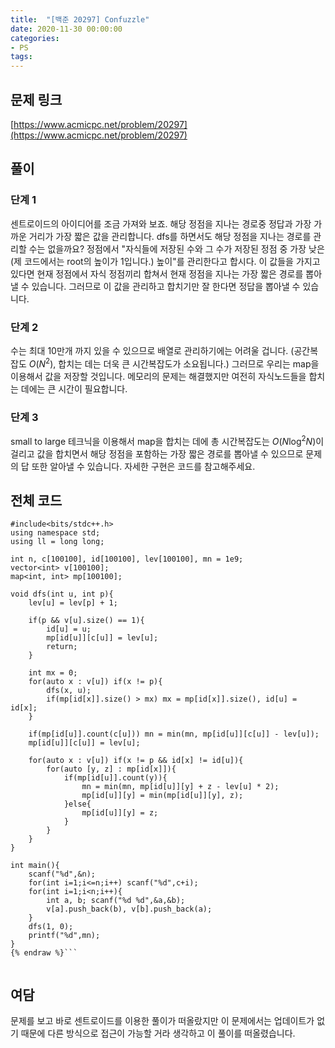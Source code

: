 ```yaml
---
title:  "[백준 20297] Confuzzle"
date: 2020-11-30 00:00:00
categories: 
- PS
tags:
---
```


## 문제 링크

[https://www.acmicpc.net/problem/20297](https://www.acmicpc.net/problem/20297)

## 풀이

### 단계 1

센트로이드의 아이디어를 조금 가져와 보죠. 해당 정점을 지나는 경로중 정답과 가장 가까운 거리가 가장 짧은 값을 관리합니다. dfs를 하면서도 해당 정점을 지나는 경로를 관리할 수는 없을까요? 정점에서 "자식들에 저장된 수와 그 수가 저장된 정점 중 가장 낮은 (제 코드에서는 root의 높이가 1입니다.) 높이"를 관리한다고 합시다. 이 값들을 가지고 있다면 현재 정점에서 자식 정점끼리 합쳐서 현재 정점을 지나는 가장 짧은 경로를 뽑아낼 수 있습니다. 그러므로 이 값을 관리하고 합치기만 잘 한다면 정답을 뽑아낼 수 있습니다.

### 단계 2

수는 최대 10만개 까지 있을 수 있으므로 배열로 관리하기에는 어려울 겁니다. (공간복잡도 $O(N^2)$, 합치는 데는 더욱 큰 시간복잡도가 소요됩니다.) 그러므로 우리는 map을 이용해서 값을 저장할 것입니다. 메모리의 문제는 해결했지만 여전히 자식노드들을 합치는 데에는 큰 시간이 필요합니다.

### 단계 3

small to large 테크닉을 이용해서 map을 합치는 데에 총 시간복잡도는 $O(N\log^2N)$이 걸리고 값을 합치면서 해당 정점을 포함하는 가장 짧은 경로를 뽑아낼 수 있으므로 문제의 답 또한 알아낼 수 있습니다. 자세한 구현은 코드를 참고해주세요.


## 전체 코드
```cpp{% raw %}
#include<bits/stdc++.h>
using namespace std;
using ll = long long;

int n, c[100100], id[100100], lev[100100], mn = 1e9;
vector<int> v[100100];
map<int, int> mp[100100];

void dfs(int u, int p){
    lev[u] = lev[p] + 1;

    if(p && v[u].size() == 1){
        id[u] = u;
        mp[id[u]][c[u]] = lev[u];
        return;
    }

    int mx = 0;
    for(auto x : v[u]) if(x != p){
        dfs(x, u);
        if(mp[id[x]].size() > mx) mx = mp[id[x]].size(), id[u] = id[x];
    }

    if(mp[id[u]].count(c[u])) mn = min(mn, mp[id[u]][c[u]] - lev[u]);
    mp[id[u]][c[u]] = lev[u];

    for(auto x : v[u]) if(x != p && id[x] != id[u]){
        for(auto [y, z] : mp[id[x]]){
            if(mp[id[u]].count(y)){
                mn = min(mn, mp[id[u]][y] + z - lev[u] * 2);
                mp[id[u]][y] = min(mp[id[u]][y], z);
            }else{
                mp[id[u]][y] = z;
            }
        }
    }
}

int main(){
    scanf("%d",&n);
    for(int i=1;i<=n;i++) scanf("%d",c+i);
    for(int i=1;i<n;i++){
        int a, b; scanf("%d %d",&a,&b);
        v[a].push_back(b), v[b].push_back(a);
    }
    dfs(1, 0);
    printf("%d",mn);
}
{% endraw %}```


```

## 여담

문제를 보고 바로 센트로이드를 이용한 풀이가 떠올랐지만 이 문제에서는 업데이트가 없기 때문에 다른 방식으로 접근이 가능할 거라 생각하고 이 풀이를 떠올렸습니다.